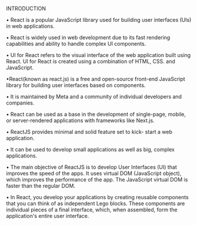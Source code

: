 INTRODUCTION

• React is a popular JavaScript library used for building user interfaces (Uls) in web applications.

• React is widely used in web development due to its fast rendering capabilities and ability to handle complex UI components.

• Ul for React refers to the visual interface of the web application
 built using React. Ul for React is created using a combination of HTML, CSS. and JavaScript.

•React(known as react.js) is a free and open-source
front-end JavaScript library for building user interfaces
based on components. 

• It is maintained by Meta and a community of individual developers and companies.

• React can be used as a base in the development of single-page, mobile, or server-rendered applications with frameworks like Next.js.

• ReactJS provides minimal and solid feature set to kick- start a web application.

• It can be used to develop small applications as well as big, complex applications.

• The main objective of ReactJS is to develop User Interfaces (UI) that improves the speed of the apps. It uses virtual DOM (JavaScript object), which improves the performance of the app. The JavaScript virtual DOM is faster than the regular DOM.

• In React, you develop your applications by creating reusable components that you can think of as independent Lego blocks. These components are individual pieces of a final interface, which, when assembled, form the application's entire user interface.
